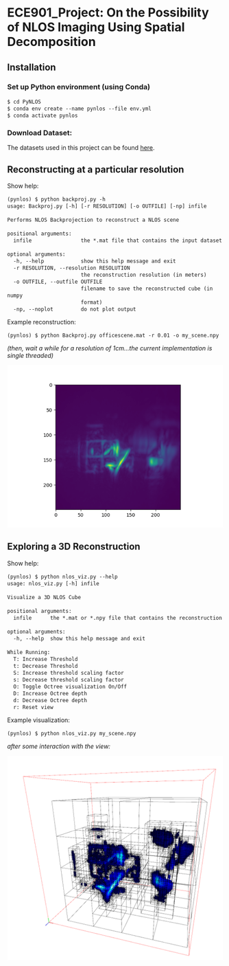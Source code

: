 # ECE901_Project: On the Possibility of NLOS Imaging Using Spatial Decomposition

## Installation

### Set up Python environment (using Conda)
```
$ cd PyNLOS
$ conda env create --name pynlos --file env.yml
$ conda activate pynlos
```

### Download Dataset:

The datasets used in this project can be found [here](https://doi.org/10.6084/m9.figshare.8084987).

## Reconstructing at a particular resolution
Show help:
```
(pynlos) $ python backproj.py -h
usage: Backproj.py [-h] [-r RESOLUTION] [-o OUTFILE] [-np] infile

Performs NLOS Backprojection to reconstruct a NLOS scene

positional arguments:
  infile                the *.mat file that contains the input dataset

optional arguments:
  -h, --help            show this help message and exit
  -r RESOLUTION, --resolution RESOLUTION
                        the reconstruction resolution (in meters)
  -o OUTFILE, --outfile OUTFILE
                        filename to save the reconstructed cube (in numpy
                        format)
  -np, --noplot         do not plot output
```

Example reconstruction:

```
(pynlos) $ python Backproj.py officescene.mat -r 0.01 -o my_scene.npy
```
*(then, wait a while for a resolution of 1cm...the current implementation is single threaded)*

![Image of 2D NLOS Reconstruction](https://github.com/elbrandt/ECE901_Project/blob/main/Paper/images/officescene_0.01.PNG)

## Exploring a 3D Reconstruction

Show help:
```
(pynlos) $ python nlos_viz.py --help
usage: nlos_viz.py [-h] infile

Visualize a 3D NLOS Cube

positional arguments:
  infile      the *.mat or *.npy file that contains the reconstruction

optional arguments:
  -h, --help  show this help message and exit

While Running:
  T: Increase Threshold
  t: Decrease Threshold
  S: Increase threshold scaling factor
  s: Decrease threshold scaling factor
  O: Toggle Octree visualization On/Off
  D: Increase Octree depth
  d: Decrease Octree depth
  r: Reset view
```

Example visualization:
```
(pynlos) $ python nlos_viz.py my_scene.npy
```
*after some interaction with the view:*

![Image of Octree NLOS Reconstruction](https://github.com/elbrandt/ECE901_Project/blob/main/Paper/images/officescene_octree.PNG)

